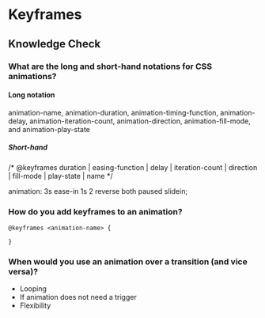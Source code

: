 # Keyframes

## Knowledge Check

### What are the long and short-hand notations for CSS animations?

#### Long notation

animation-name, animation-duration, animation-timing-function, animation-delay, animation-iteration-count, animation-direction, animation-fill-mode, and animation-play-state

##### Short-hand

/* @keyframes duration | easing-function | delay |
iteration-count | direction | fill-mode | play-state | name */

animation: 3s ease-in 1s 2 reverse both paused slidein;

### How do you add keyframes to an animation?

```
@keyframes <animation-name> {

}
```

### When would you use an animation over a transition (and vice versa)?

- Looping
- If animation does not need a trigger
- Flexibility
